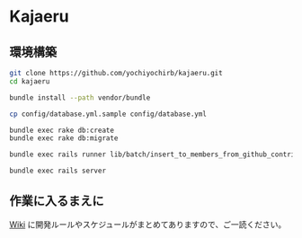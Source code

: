 # Kajaeru

## 環境構築

```sh
git clone https://github.com/yochiyochirb/kajaeru.git
cd kajaeru

bundle install --path vendor/bundle

cp config/database.yml.sample config/database.yml

bundle exec rake db:create
bundle exec rake db:migrate

bundle exec rails runner lib/batch/insert_to_members_from_github_contributors.rb

bundle exec rails server
```

## 作業に入るまえに
[Wiki](https://github.com/yochiyochirb/kajaeru/wiki) に開発ルールやスケジュールがまとめてありますので、ご一読ください。

